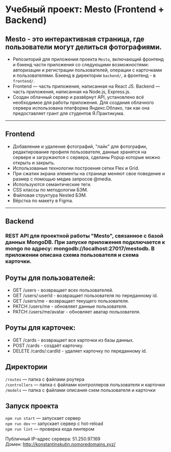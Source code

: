 # Учебный проект: Mesto (Frontend + Backend)
## Mesto - это интерактивная страница, где пользователи могут делиться фотографиями.

+ Репозиторий для приложения проекта `Mesto`, включающий фронтенд и бэкенд части приложения со следующими возможностями: авторизации и регистрации пользователей, операции с карточками и пользователями. Бэкенд в директории `backend/`, а фронтенд - в `frontend/`.
+ Frontend — часть приложения, написанная на React JS. Backend — часть приложения, написанная на Node.js, Express.js.
+ Создан облачный сервер и развёрнут API, установлено всё необходимое для работы приложения. Для создания облачного сервера использована платформа Яндекс.Облако, так как она предоставляет грант для студентов Я.Практикума.
***
## Frontend
+ Добавление и удаление фотографий, "лайк" для фотографии, редактирование профиля пользователя, данные хранятся на сервере и загружаются с сервера, сделаны Popup которые можно открыть и закрыть.
+ Использованые технологии построения сетки Flex и Grid.
+ При сжатии экрана элементы на странице меняют свое поведение и размер с помощью медиа запросов @media.
+ Используются семантические теги.
+ CSS классы по методологии БЭМ.
+ Файловая структура Nested БЭМ.
+ Вёрстка по макету в Figma.
***
## Backend
### REST API для проектной работы "Mesto", связанное с базой данных MongoDB. При запуске приложения подключается к mongo по адресу: mongodb://localhost:27017/mestodb. В приложении описана схема пользователя и схема карточки.

## Роуты для пользователей:
+ GET /users - возвращает всех пользователей.
+ GET /users/:userId - возвращает пользователя по переданному id.
+ GET /users/me - возвращает текущего пользователя.
+ PATCH /users/me - обновляет данные пользователя.
+ PATCH /users/me/avatar - обновляет аватар пользователя.

## Роуты для карточек:

+ GET /cards - возвращает все карточки из базы данных.
+ POST /cards - создаёт карточку.
+ DELETE /cards/:cardId - удаляет карточку по переданному id.

## Директории

`/routes` — папка с файлами роутера  
`/controllers` — папка с файлами контроллеров пользователя и карточки   
`/models` — папка с файлами описания схем пользователя и карточки  
  
## Запуск проекта

`npm run start` — запускает сервер   
`npm run dev` — запускает сервер с hot-reload    
`npm run lint` — проверка кода линтером    

Публичный IP-адрес сервера: 51.250.97.169    
Домен: http://konstantinskutin.nomoredomains.xyz/